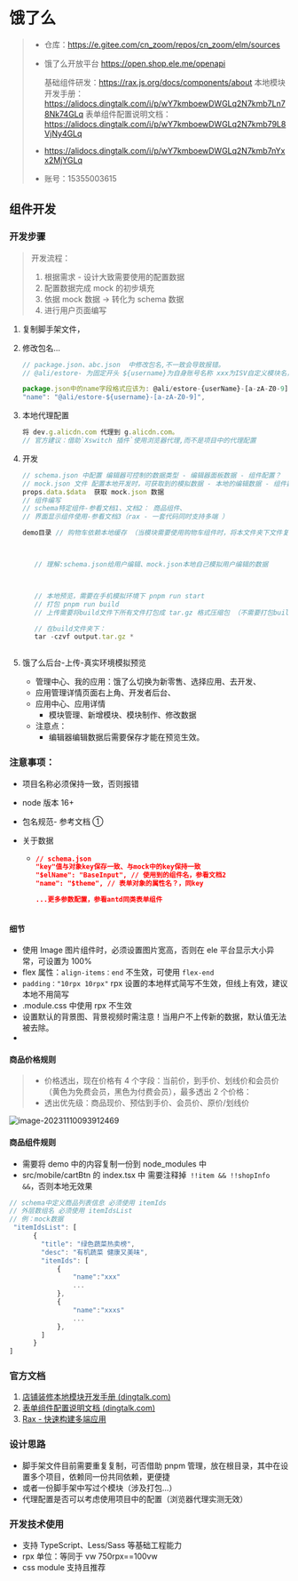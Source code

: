 # 饿了么

> - 仓库：https://e.gitee.com/cn_zoom/repos/cn_zoom/elm/sources
>
> - 饿了么开放平台 https://open.shop.ele.me/openapi
>
>   基础组件研发：https://rax.js.org/docs/components/about 本地模块开发手册：https://alidocs.dingtalk.com/i/p/wY7kmboewDWGLq2N7kmb7Ln78Nk74GLq 表单组件配置说明文档：https://alidocs.dingtalk.com/i/p/wY7kmboewDWGLq2N7kmb79L8VjNy4GLq
>
> - https://alidocs.dingtalk.com/i/p/wY7kmboewDWGLq2N7kmb7nYxx2MjYGLq
>
> - 账号：15355003615

## 组件开发

### 开发步骤

> 开发流程：
>
> 1. 根据需求 - 设计大致需要使用的配置数据
> 2. 配置数据完成 mock 的初步填充
> 3. 依据 mock 数据 -> 转化为 schema 数据
> 4. 进行用户页面编写

1. 复制脚手架文件，

2. 修改包名...

   ```js
   // package.json、abc.json  中修改包名,不一致会导致报错。
   // @ali/estore- 为固定开头 ${username}为自身账号名称 xxx为ISV自定义模块名，保证唯一性

   package.json中的name字段格式应该为: @ali/estore-{userName}-[a-zA-Z0-9]
   "name": "@ali/estore-${username}-[a-zA-Z0-9]",
   ```

3. 本地代理配置

   ```js
   将 dev.g.alicdn.com 代理到 g.alicdn.com。
   // 官方建议：借助`Xswitch 插件`使用浏览器代理,而不是项目中的代理配置
   ```

4. 开发

   ```js
   // schema.json 中配置 编辑器可控制的数据类型 - 编辑器面板数据 - 组件配置？
   // mock.json 文件 配置本地开发时，可获取到的模拟数据 - 本地的编辑数据 - 组件数据？
   props.data.$data  获取 mock.json 数据
   // 组件编写
   // schema特定组件-参看文档1、文档2： 商品组件、
   // 界面显示组件使用-参看文档3（rax - 一套代码同时支持多端 ）
   
   demo目录 // 购物车依赖本地缓存 （当模块需要使用购物车组件时，将本文件夹下文件复制到 node_module 中）
   
   
   
      // 理解:schema.json给用户编辑、mock.json本地自己模拟用户编辑的数据
   
   
   
      // 本地预览，需要在手机模拟环境下 pnpm run start
      // 打包 pnpm run build
      // 上传需要将build文件下所有文件打包成 tar.gz 格式压缩包 （不需要打包build文件夹本身，而是下面的文件）
   
      // 在build文件夹下：
      tar -czvf output.tar.gz *



   ```

5. 饿了么后台-上传-真实环境模拟预览

   - 管理中心、我的应用：饿了么切换为新零售、选择应用、去开发、
   - 应用管理详情页面右上角、开发者后台、
   - 应用中心、应用详情
     - 模块管理、新增模块、模块制作、修改数据
   - 注意点：
     - 编辑器编辑数据后需要保存才能在预览生效。

### 注意事项：

- 项目名称必须保持一致，否则报错
- node 版本 16+
- 包名规范- 参考文档 ①
- 关于数据

  - ```json
    // schema.json
    "key"值与对象key保存一致、与mock中的key保持一致
    "$elName": "BaseInput", // 使用到的组件名，参看文档2
    "name": "$theme", // 表单对象的属性名？，同key

    ...更多参数配置，参看antd同类表单组件
   ```

#### 细节

- 使用 Image 图片组件时，必须设置图片宽高，否则在 ele 平台显示大小异常，可设置为 100%
- flex 属性：`align-items：end` 不生效，可使用 `flex-end`
- `padding："10rpx 10rpx"` rpx 设置的本地样式简写不生效，但线上有效，建议本地不用简写
- .module.css 中使用 rpx 不生效
- 设置默认的背景图、背景视频时需注意！当用户不上传新的数据，默认值无法被去除。
-

#### 商品价格规则

> - 价格透出，现在价格有 4 个字段：当前价，到手价、划线价和会员价（黄色为免费会员，黑色为付费会员），最多透出 2 个价格：
> - 透出优先级：商品现价、预估到手价、会员价、原价/划线价

![image-20231110093912469](images/饿了么组件开发/image-20231110093912469.png)

#### 商品组件规则

- 需要将 demo 中的内容复制一份到 node_modules 中
- src/mobile/cartBtn 的 index.tsx 中 需要注释掉` !!item && !!shopInfo &&`，否则本地无效果

```js
// schema中定义商品列表信息 必须使用 itemIds
// 外层数组名 必须使用 itemIdsList
// 例：mock数据
 "itemIdsList": [
      {
        "title": "绿色蔬菜热卖榜",
        "desc": "有机蔬菜 健康又美味",
        "itemIds": [
            {
                "name":"xxx"
                ...
            },
            {
                "name":"xxxs"
                ...
            },
        ]
      }
]
```

### 官方文档

1. [店铺装修本地模块开发手册 (dingtalk.com)](https://alidocs.dingtalk.com/i/p/wY7kmboewDWGLq2N7kmb7Ln78Nk74GLq)
2. [表单组件配置说明文档 (dingtalk.com)](https://alidocs.dingtalk.com/i/p/wY7kmboewDWGLq2N7kmb79L8VjNy4GLq)
3. [Rax - 快速构建多端应用](https://rax.js.org/docs/components/about)

### 设计思路

- 脚手架文件目前需要重复复制，可否借助 pnpm 管理，放在根目录，其中在设置多个项目，依赖同一份共同依赖，更便捷
- 或者一份脚手架中写过个模块（涉及打包...）
- 代理配置是否可以考虑使用项目中的配置（浏览器代理实测无效）

### 开发技术使用

- 支持 TypeScript、Less/Sass 等基础工程能力
- rpx 单位：等同于 vw 750rpx==100vw
- css module 支持且推荐
